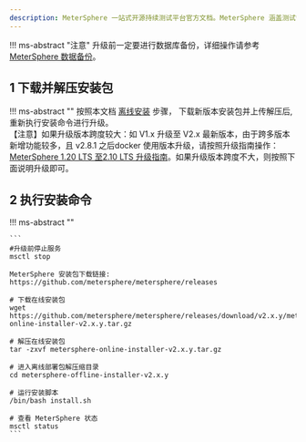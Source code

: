 ```yaml
---
description: MeterSphere 一站式开源持续测试平台官方文档。MeterSphere 涵盖测试管理、接口测试、UI 测试和性能测试等功能，全面兼容 JMeter、Selenium 等主流开源标准，有效助力开发和测试团队充分利用云弹性进行高度可 扩展的自动化测试，加速高质量的软件交付。
---
```


!!! ms-abstract "注意"
    升级前一定要进行数据库备份，详细操作请参考 [MeterSphere 数据备份](./backup_data.md)。

## 1 下载并解压安装包
!!! ms-abstract ""
    按照本文档 [离线安装](./offline_installation.md) 步骤， 下载新版本安装包并上传解压后, 重新执行安装命令进行升级。<br>
    【注意】如果升级版本跨度较大：如 V1.x 升级至 V2.x 最新版本，由于跨多版本新增功能较多，且 v2.8.1 之后docker 使用版本升级，请按照升级指南操作： [MeterSphere 1.20 LTS 至2.10 LTS 升级指南](https://kb.fit2cloud.com/?p=9a46f075-5cfe-46de-81f8-ab5278699697)。如果升级版本跨度不大，则按照下面说明升级即可。

## 2 执行安装命令
!!! ms-abstract ""

    ```
    #升级前停止服务
    msctl stop

    MeterSphere 安装包下载链接: https://github.com/metersphere/metersphere/releases

    # 下载在线安装包
    wget https://github.com/metersphere/metersphere/releases/download/v2.x.y/metersphere-online-installer-v2.x.y.tar.gz
    
    # 解压在线安装包
    tar -zxvf metersphere-online-installer-v2.x.y.tar.gz

    # 进入离线部署包解压缩目录
    cd metersphere-offline-installer-v2.x.y
    
    # 运行安装脚本
    /bin/bash install.sh
    
    # 查看 MeterSphere 状态
    msctl status
    ```
